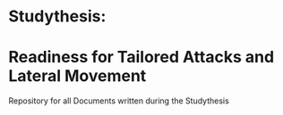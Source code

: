 # Studythesis: 
# Readiness for Tailored Attacks and Lateral Movement
Repository for all Documents written during the Studythesis 

